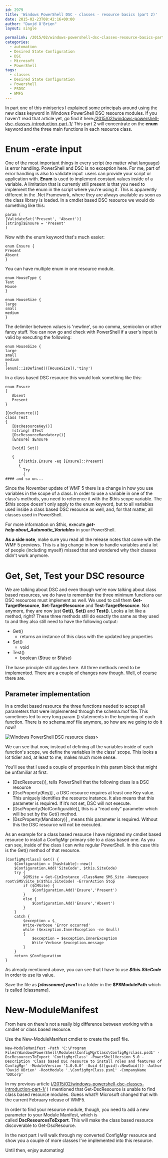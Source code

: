 ```yaml
---
id: 2979
title: 'Windows PowerShell DSC - classes - resource basics (part 2)'
date: 2015-02-23T08:42:16+00:00
author: "David O'Brien"
layout: single

permalink: /2015/02/windows-powershell-dsc-classes-resource-basics-part-2/
categories:
  - automation
  - Desired State Configuration
  - DSC
  - Microsoft
  - PowerShell
tags:
  - classes
  - Desired State Configuration
  - Powershell
  - PSDSC
  - WMF5
---
```

In part one of this miniseries I explained some principals around using the new class keyword in Windows PowerShell DSC resource modules. If you haven't read that article yet, go find it here:[/2015/02/windows-powershell-dsc-classes-introduction-part-1/](/2015/02/windows-powershell-dsc-classes-introduction-part-1/)
This part 2 will concentrate on the **enum** keyword and the three main functions in each resource class.

# Enum -erate input


One of the most important things in every script (no matter what language) is error handling. PowerShell and DSC is no exception here. For me, part of error handling is also to validate input  users can provide your script or application with.
**Enum** is used to implement constant values inside of a variable. A limitation that is currently still present is that you need to implement the enum in the script where you're using it. This is apparently different in the .Net Framework, where they are always available as soon as the class library is loaded.
In a cmdlet based DSC resource we would do something like this:

```
param (
[ValidateSet('Present', 'Absent')]
[string]$Ensure = 'Present'
)
```

Now with the enum keyword that's much easier:

```
enum Ensure {
Present
Absent
}
```

You can have multiple enum in one resource module.

```
enum HouseType {
Tent
House
}

enum HouseSize {
large
small
medium
}
```

The delimiter between values is 'newline', so no comma, semicolon or other fancy stuff.
You can now go and check with PowerShell if a user's input is valid by executing the following:

```
enum HouseSize {
large
small
medium
}
[enum]::IsDefined(([HouseSize]),'tiny')
```

In a class based DSC resource this would look something like this:

```
enum Ensure
{
   Absent
   Present
}

[DscResource()]
class Test
{
   [DscResourceKey()]
   [string] $Test
   [DscResourceMandatory()]
   [Ensure] $Ensure

   [void] Set()

   {
      if($this.Ensure -eq [Ensure]::Present)
      {
        Try
        {
#### and so on...
```

Since the November update of WMF 5 there is a change in how you use variables in the scope of a class. In order to use a variable in one of the class's methods, you need to reference it with the $this scope variable. The $this scope doesn't only apply to the enum keyword, but to all variables used inside a class based DSC resource as well, and, for that matter, all classes used in PowerShell.

For more information on $this, execute _**get-help about\_Automatic\_Variables**_ in your PowerShell.

**As a side note**, make sure you read all the release notes that come with the WMF 5 previews. This is a big change in how to handle variables and a lot of people (including myself) missed that and wondered why their classes didn't work anymore.

# Get, Set, Test your DSC resource

We are talking about DSC and even though we're now talking about class based resources, we do have to remember the three minimum functions our DSC resources must implement as well. We used to call them **Get-TargetResource**, **Set-TargetResource** and **Test-TargetResource**. Not anymore, they are now just **Get()**, **Set()** and **Test()**. Looks a lot like a method, right?
These three methods still do exactly the same as they used to and they also still need to have the following output:

* Get()
  * returns an instance of this class with the updated key properties
* Set()
  * void
* Test()
  * boolean ($true or $false)

The base principle still applies here. All three methods need to be implemented. There are a couple of changes now though. Well, of course there are.

## Parameter implementation

In a cmdlet based resource the three functions needed to accept all parameters that were implemented through the schema.mof file. This sometimes led to very long param () statements in the beginning of each function.
There is no schema.mof file anymore, so how are we going to do it now?


![Windows PowerShell DSC resource class](/media/2015/02/1424380983_full.png)>

We can see that now, instead of defining all the variables inside of each function's scope, we define the variables in the class' scope. This looks a lot tidier and, at least to me, makes much more sense.

You'll see that I used a couple of properties in this param block that might be unfamiliar at first.

* [DscResource()], tells PowerShell that the following class is a DSC resource
* [DscProperty(Key)] , a DSC resource requires at least one Key value. This uniquely identifies the resource instance. It also means that this parameter is required. If it’s not set, DSC will not execute.
* [DscProperty(NotConfigurable)], this is a “read only” parameter which will be set by the Get() method.
* [DscProperty(Mandatory)] , means this parameter is required. Without this the DSC resource will not be executed.

As an example for a class based resource I have migrated my cmdlet based resource to install a ConfigMgr primary site to a class based one. As you can see, inside of the class I can write regular PowerShell. In this case this is the Get() method of that resource.

```
[ConfigMgrClass] Get() {
    $Configuration = [hashtable]::new()
    $Configuration.Add('SiteCode', $this.SiteCode)
    try {
        $CMSite = Get-CimInstance -ClassName SMS_Site -Namespace root\SMS\Site_$($this.SiteCode) -ErrorAction Stop
        if ($CMSite) {
            $Configuration.Add('Ensure','Present')
        }
        else {
            $Configuration.Add('Ensure','Absent')
        }
    }
    catch {
        $exception = $_
        Write-Verbose 'Error occurred'
        while ($exception.InnerException -ne $null)
        {
            $exception = $exception.InnerException
            Write-Verbose $exception.message
        }
    }
    return $Configuration
}
```

As already mentioned above, you can see that I have to use _**$this.SiteCode**_ in order to use its value.

Save the file as **_[classname].psm1_** in a folder in the **$PSModulePath** which is called [classname].

# New-ModuleManifest

From here on there's not a really big difference between working with a cmdlet or class based resource.

Use the New-ModuleManifest cmdlet to create the psd1 file.

```
New-ModuleManifest -Path 'C:\Program Files\WindowsPowerShell\Modules\ConfigMgrClass\ConfigMgrclass.psd1' -DscResourcesToExport 'ConfigMgrClass' -PowerShellVersion 5.0 -Description 'Class based DSC resource to install roles and features of ConfigMgr' -ModuleVersion '1.0.0.0' -Guid $([guid]::NewGuid()) -Author 'David OBrien' -RootModule '.\ConfigMgrClass.psm1' -CompanyName 'DOCorp'
```

In my previous article ([/2015/02/windows-powershell-dsc-classes-introduction-part-1/](/2015/02/windows-powershell-dsc-classes-introduction-part-1/) ) I mentioned that Get-DscResource is unable to find class based resource modules. Guess what?! Microsoft changed that with the current February release of WMF5.

In order to find your resource module, though, you need to add a new parameter to your Module Manifest, which is called **DscResourcesToExport**. This will make the class based resource discoverable to Get-DscResource.

In the next part I will walk through my converted ConfigMgr resource and show you a couple of more classes I've implemented into this resource.

Until then, enjoy automating!

